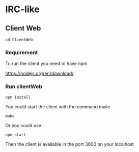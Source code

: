 # IRC-like


## Client Web

```
cd ClientWeb
```

### Requirement

Tu run the client you need to have npm

https://nodejs.org/en/download/

### Run clientWeb

```
npm install
```

You could start the client with the command make

```
make
```

Or you could use

```
npm start
```

Then the client is available in the port 3000 on your localhost



